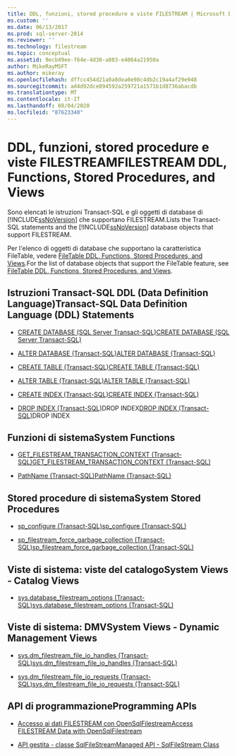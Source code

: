 ```yaml
---
title: DDL, funzioni, stored procedure e viste FILESTREAM | Microsoft Docs
ms.custom: ''
ms.date: 06/13/2017
ms.prod: sql-server-2014
ms.reviewer: ''
ms.technology: filestream
ms.topic: conceptual
ms.assetid: 9ecb49ee-f64e-4d30-a803-e4064a21950a
author: MikeRayMSFT
ms.author: mikeray
ms.openlocfilehash: dffcc454d21a0a8dea0e98c4db2c19a4af29e948
ms.sourcegitcommit: ad4d92dce894592a259721a1571b1d8736abacdb
ms.translationtype: MT
ms.contentlocale: it-IT
ms.lasthandoff: 08/04/2020
ms.locfileid: "87623340"
---
```

# <a name="filestream-ddl-functions-stored-procedures-and-views"></a><span data-ttu-id="4ec6e-102">DDL, funzioni, stored procedure e viste FILESTREAM</span><span class="sxs-lookup"><span data-stu-id="4ec6e-102">FILESTREAM DDL, Functions, Stored Procedures, and Views</span></span>
  <span data-ttu-id="4ec6e-103">Sono elencati le istruzioni Transact-SQL e gli oggetti di database di [!INCLUDE[ssNoVersion](../../includes/ssnoversion-md.md)] che supportano FILESTREAM.</span><span class="sxs-lookup"><span data-stu-id="4ec6e-103">Lists the Transact-SQL statements and the [!INCLUDE[ssNoVersion](../../includes/ssnoversion-md.md)] database objects that support FILESTREAM.</span></span>  
  
 <span data-ttu-id="4ec6e-104">Per l'elenco di oggetti di database che supportano la caratteristica FileTable, vedere [FileTable DDL, Functions, Stored Procedures, and Views](../views/views.md).</span><span class="sxs-lookup"><span data-stu-id="4ec6e-104">For the list of database objects that support the FileTable feature, see [FileTable DDL, Functions, Stored Procedures, and Views](../views/views.md).</span></span>  
  
##  <a name="transact-sql-data-definition-language-ddl-statements"></a><a name="ddl"></a> <span data-ttu-id="4ec6e-105">Istruzioni Transact-SQL DDL (Data Definition Language)</span><span class="sxs-lookup"><span data-stu-id="4ec6e-105">Transact-SQL Data Definition Language (DDL) Statements</span></span>  
  
-   [<span data-ttu-id="4ec6e-106">CREATE DATABASE &#40;SQL Server Transact-SQL&#41;</span><span class="sxs-lookup"><span data-stu-id="4ec6e-106">CREATE DATABASE &#40;SQL Server Transact-SQL&#41;</span></span>](/sql/t-sql/statements/create-database-sql-server-transact-sql)  
  
-   [<span data-ttu-id="4ec6e-107">ALTER DATABASE &#40;Transact-SQL&#41;</span><span class="sxs-lookup"><span data-stu-id="4ec6e-107">ALTER DATABASE &#40;Transact-SQL&#41;</span></span>](/sql/t-sql/statements/alter-database-transact-sql)  
  
-   [<span data-ttu-id="4ec6e-108">CREATE TABLE &#40;Transact-SQL&#41;</span><span class="sxs-lookup"><span data-stu-id="4ec6e-108">CREATE TABLE &#40;Transact-SQL&#41;</span></span>](/sql/t-sql/statements/create-table-transact-sql)  
  
-   [<span data-ttu-id="4ec6e-109">ALTER TABLE &#40;Transact-SQL&#41;</span><span class="sxs-lookup"><span data-stu-id="4ec6e-109">ALTER TABLE &#40;Transact-SQL&#41;</span></span>](/sql/t-sql/statements/alter-table-transact-sql)  
  
-   [<span data-ttu-id="4ec6e-110">CREATE INDEX &#40;Transact-SQL&#41;</span><span class="sxs-lookup"><span data-stu-id="4ec6e-110">CREATE INDEX &#40;Transact-SQL&#41;</span></span>](/sql/t-sql/statements/create-index-transact-sql)  
  
-   <span data-ttu-id="4ec6e-111">[DROP INDEX &#40;Transact-SQL&#41;](/sql/t-sql/statements/drop-index-transact-sql)DROP INDEX</span><span class="sxs-lookup"><span data-stu-id="4ec6e-111">[DROP INDEX &#40;Transact-SQL&#41;](/sql/t-sql/statements/drop-index-transact-sql)DROP INDEX</span></span>  
  
##  <a name="system-functions"></a><a name="func"></a> <span data-ttu-id="4ec6e-112">Funzioni di sistema</span><span class="sxs-lookup"><span data-stu-id="4ec6e-112">System Functions</span></span>  
  
-   [<span data-ttu-id="4ec6e-113">GET_FILESTREAM_TRANSACTION_CONTEXT &#40;Transact-SQL&#41;</span><span class="sxs-lookup"><span data-stu-id="4ec6e-113">GET_FILESTREAM_TRANSACTION_CONTEXT &#40;Transact-SQL&#41;</span></span>](/sql/t-sql/functions/get-filestream-transaction-context-transact-sql)  
  
-   [<span data-ttu-id="4ec6e-114">PathName &#40;Transact-SQL&#41;</span><span class="sxs-lookup"><span data-stu-id="4ec6e-114">PathName &#40;Transact-SQL&#41;</span></span>](/sql/relational-databases/system-functions/pathname-transact-sql)  
  
##  <a name="system-stored-procedures"></a><a name="proc"></a> <span data-ttu-id="4ec6e-115">Stored procedure di sistema</span><span class="sxs-lookup"><span data-stu-id="4ec6e-115">System Stored Procedures</span></span>  
  
-   [<span data-ttu-id="4ec6e-116">sp_configure &#40;Transact-SQL&#41;</span><span class="sxs-lookup"><span data-stu-id="4ec6e-116">sp_configure &#40;Transact-SQL&#41;</span></span>](/sql/relational-databases/system-stored-procedures/sp-configure-transact-sql)  
  
-   [<span data-ttu-id="4ec6e-117">sp_filestream_force_garbage_collection &#40;Transact-SQL&#41;</span><span class="sxs-lookup"><span data-stu-id="4ec6e-117">sp_filestream_force_garbage_collection &#40;Transact-SQL&#41;</span></span>](/sql/relational-databases/system-stored-procedures/filestream-and-filetable-sp-filestream-force-garbage-collection)  
  
##  <a name="system-views---catalog-views"></a><a name="cat"></a> <span data-ttu-id="4ec6e-118">Viste di sistema: viste del catalogo</span><span class="sxs-lookup"><span data-stu-id="4ec6e-118">System Views - Catalog Views</span></span>  
  
-   [<span data-ttu-id="4ec6e-119">sys.database_filestream_options &#40;Transact-SQL&#41;</span><span class="sxs-lookup"><span data-stu-id="4ec6e-119">sys.database_filestream_options &#40;Transact-SQL&#41;</span></span>](/sql/relational-databases/system-catalog-views/sys-database-filestream-options-transact-sql)  
  
##  <a name="system-views---dynamic-management-views"></a><a name="dmv"></a> <span data-ttu-id="4ec6e-120">Viste di sistema: DMV</span><span class="sxs-lookup"><span data-stu-id="4ec6e-120">System Views - Dynamic Management Views</span></span>  
  
-   [<span data-ttu-id="4ec6e-121">sys.dm_filestream_file_io_handles &#40;Transact-SQL&#41;</span><span class="sxs-lookup"><span data-stu-id="4ec6e-121">sys.dm_filestream_file_io_handles &#40;Transact-SQL&#41;</span></span>](/sql/relational-databases/system-dynamic-management-views/sys-dm-filestream-file-io-handles-transact-sql)  
  
-   [<span data-ttu-id="4ec6e-122">sys.dm_filestream_file_io_requests &#40;Transact-SQL&#41;</span><span class="sxs-lookup"><span data-stu-id="4ec6e-122">sys.dm_filestream_file_io_requests &#40;Transact-SQL&#41;</span></span>](/sql/relational-databases/system-dynamic-management-views/sys-dm-filestream-file-io-requests-transact-sql)  
  
##  <a name="programming-apis"></a><a name="api"></a> <span data-ttu-id="4ec6e-123">API di programmazione</span><span class="sxs-lookup"><span data-stu-id="4ec6e-123">Programming APIs</span></span>  
  
-   [<span data-ttu-id="4ec6e-124">Accesso ai dati FILESTREAM con OpenSqlFilestream</span><span class="sxs-lookup"><span data-stu-id="4ec6e-124">Access FILESTREAM Data with OpenSqlFilestream</span></span>](access-filestream-data-with-opensqlfilestream.md)  
  
-   [<span data-ttu-id="4ec6e-125">API gestita - classe SqlFileStream</span><span class="sxs-lookup"><span data-stu-id="4ec6e-125">Managed API - SqlFileStream Class</span></span>](https://go.microsoft.com/fwlink/?LinkId=220875)  
  
  
